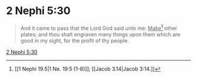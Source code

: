 # 2 Nephi 5:30

> And it came to pass that the Lord God said unto me: <u>Make</u>[^a] other plates; and thou shalt engraven many things upon them which are good in my sight, for the profit of thy people.

[2 Nephi 5:30](https://www.churchofjesuschrist.org/study/scriptures/bofm/2-ne/5?lang=eng&id=p30#p30)


[^a]: [[1 Nephi 19.5|1 Ne. 19:5 (1-6)]]; [[Jacob 3.14|Jacob 3:14.]]
